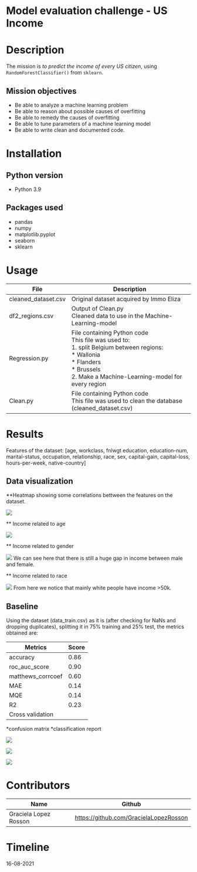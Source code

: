 # Model evaluation challenge - US Income

# Description
The mission is *to predict the income of every US citizen*, using `RandomForestClassifier()` from `sklearn`.   

## Mission objectives

- Be able to analyze a machine learning problem
- Be able to reason about possible causes of overfitting
- Be able to remedy the causes of overfitting
- Be able to tune parameters of a machine learning model
- Be able to write clean and documented code.

# Installation

## Python version
* Python 3.9


## Packages used
* pandas
* numpy
* matplotlib.pyplot
* seaborn
* sklearn

# Usage
| File                | Description                                                    |
|---------------------|----------------------------------------------------------------|
| cleaned_dataset.csv | Original dataset acquired by Immo Eliza                        |
| df2_regions.csv     | Output of Clean.py  <br>Cleaned data to use in the Machine-Learning-model |
| Regression.py       | File containing Python code  <br>This file was used to:  <br>1. split Belgium between regions:    <br>* Wallonia  <br>* Flanders  <br>* Brussels <br>2. Make a Machine-Learning-model for every region<br> |
| Clean.py            | File containing Python code  <br>This file was used to clean the database (cleaned_dataset.csv) |


# Results

Features of the dataset: 
[age, workclass, fnlwgt education, education-num, marital-status, occupation, relationship, race, sex, capital-gain, capital-loss, hours-per-week, native-country]	


## Data visualization
**Heatmap showing some correlations bettween the features on the dataset.

![](visuals/heatmap.png)

** Income related to age

![](visuals/income_age.png)

** Income related to gender

![](visuals/income_sex.png)
We can see here that there is still a huge gap in income between male and female.

** Income related to race

![](visuals/income_race.png)
From here we notice that mainly white people have income >50k.

## Baseline

Using the dataset (data_train.csv) as it is (after checking for NaNs and dropping duplicates), splitting it in 75% training and 25% test, the metrics obtained are:


| Metrics                 | Score          |
|-----------------------|------------------|
| accuracy	| 0.86            |
|roc_auc_score	| 0.90            |
|matthews_corrcoef | 0.60            |
|MAE		| 0.14            |
|MQE		| 0.14            |
|R2		| 0.23            |
|Cross validation|            |
*confusion matrix
*classification report

![](visuals/class_report.png)

![](visuals/confusion_matrix.png)

![](visuals/roc.png)

# Contributors
| Name                  | Github                                 |
|-----------------------|----------------------------------------|
| Graciela Lopez Rosson | https://github.com/GracielaLopezRosson |
         




# Timeline
16-08-2021
